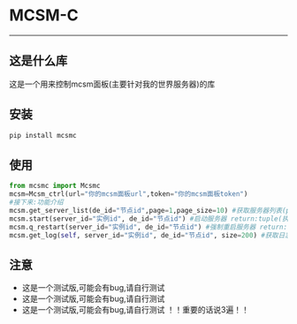 # MCSM-C
---------
## 这是什么库
这是一个用来控制mcsm面板(主要针对我的世界服务器)的库
## 安装
```bash
pip install mcsmc
```
## 使用
```python
from mcsmc import Mcsmc
mcsm=Mcsm_ctrl(url="你的mcsm面板url",token="你的mcsm面板token")
#接下来:功能介绍
mcsm.get_server_list(de_id="节点id",page=1,page_size=10) #获取服务器列表(page默认1,page_size默认10) return:tuple(执行成功?,返回结果->dict)
mcsm.start(server_id="实例id", de_id="节点id") #启动服务器 return:tuple(执行成功?,返回结果->dict)
mcsm.q_restart(server_id="实例id", de_id="节点id") #强制重启服务器 return:tuple(执行成功?,返回结果->dict)
mcsm.get_log(self, server_id="实例id", de_id="节点id", size=200) #获取日志(size默认200) return:tuple(执行成功?,返回结果->str(执行成功)|err or dict(执行失败))
```
## 注意
- 这是一个测试版,可能会有bug,请自行测试
- 这是一个测试版,可能会有bug,请自行测试
- 这是一个测试版,可能会有bug,请自行测试
！！重要的话说3遍！！